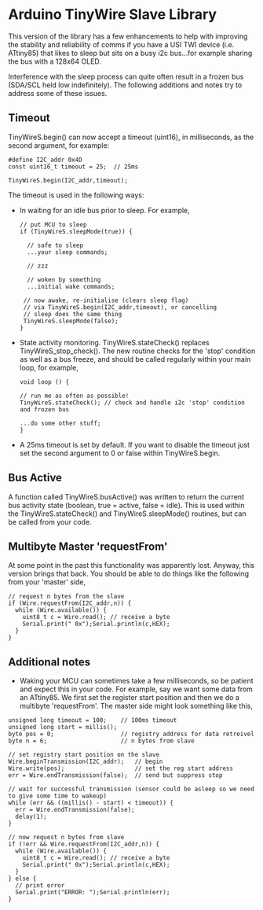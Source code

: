 # Arduino TinyWire Slave Library

This version of the library has a few enhancements to help with improving the stability and reliability of comms if you have a USI TWI device (i.e. ATtiny85) that likes to sleep but sits on a busy i2c bus...for example sharing the bus with a 128x64 OLED.

Interference with the sleep process can quite often result in a frozen bus (SDA/SCL held low indefinitely). The following additions and notes try to address some of these issues.

## Timeout
TinyWireS.begin() can now accept a timeout (uint16), in milliseconds, as the second argument, for example:

```
#define I2C_addr 0x4D
const uint16_t timeout = 25;  // 25ms

TinyWireS.begin(I2C_addr,timeout);
```

The timeout is used in the following ways:

* In waiting for an idle bus prior to sleep. For example,

  ```
  // put MCU to sleep
  if (TinyWireS.sleepMode(true)) {

    // safe to sleep
    ...your sleep commands;

    // zzz

    // woken by something
    ...initial wake commands;

   // now awake, re-initialise (clears sleep flag)
   // via TinyWireS.begin(I2C_addr,timeout), or cancelling
   // sleep does the same thing
   TinyWireS.sleepMode(false);
  }
  ```

* State activity monitoring. TinyWireS.stateCheck() replaces TinyWireS_stop_check(). The new routine checks for the 'stop' condition as well as a bus freeze, and should be called regularly within your main loop, for example,

  ```
  void loop () {

  // run me as often as possible!
  TinyWireS.stateCheck(); // check and handle i2c 'stop' condition and frozen bus

  ...do some other stuff;
  }
  ```

 * A 25ms timeout is set by default. If you want to disable the timeout just set the second argument to 0 or false within TinyWireS.begin.

  ## Bus Active

  A function called TinyWireS.busActive() was written to return the current bus activity state (boolean, true = active, false = idle). This is used within the TinyWireS.stateCheck() and TinyWireS.sleepMode() routines, but can be called from your code.

  ## Multibyte Master 'requestFrom'

  At some point in the past this functionality was apparently lost. Anyway, this version brings that back. You should be able to do things like the following from your 'master' side,

  ```
  // request n bytes from the slave
  if (Wire.requestFrom(I2C_addr,n)) {
    while (Wire.available()) {
      uint8_t c = Wire.read(); // receive a byte
      Serial.print(" 0x");Serial.println(c,HEX);
    }
  }
  ```

  ## Additional notes

 * Waking your MCU can sometimes take a few milliseconds, so be patient and expect this in your code. For example, say we want some data from an ATtiny85. We first set the register start position and then we do a multibyte 'requestFrom'. The master side might look something like this,

  ```
  unsigned long timeout = 100;    // 100ms timeout
  unsigned long start = millis();
  byte pos = 0;                   // registry address for data retreivel
  byte n = 6;                     // n bytes from slave

  // set registry start position on the slave
  Wire.beginTransmission(I2C_addr);   // begin
  Wire.write(pos);                    // set the reg start address
  err = Wire.endTransmission(false);  // send but suppress stop

  // wait for successful transmission (sensor could be asleep so we need to give some time to wakeup)
  while (err && ((millis() - start) < timeout)) {
    err = Wire.endTransmission(false);
    delay(1);
  }

  // now request n bytes from slave
  if (!err && Wire.requestFrom(I2C_addr,n)) {
    while (Wire.available()) {
      uint8_t c = Wire.read(); // receive a byte
      Serial.print(" 0x");Serial.println(c,HEX);
    }
  } else {
    // print error
    Serial.print("ERROR: ");Serial.println(err);
  }
  ```

